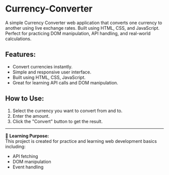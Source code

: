 # Currency-Converter
A simple Currency Converter web application that converts one currency to another using live exchange rates. Built using HTML, CSS, and JavaScript. Perfect for practicing DOM manipulation, API handling, and real-world calculations.
## Features:
- Convert currencies instantly.
- Simple and responsive user interface.
- Built using HTML, CSS, JavaScript.
- Great for learning API calls and DOM manipulation.

## How to Use:
1. Select the currency you want to convert from and to.
2. Enter the amount.
3. Click the "Convert" button to get the result.

---

🧠 **Learning Purpose:**  
This project is created for practice and learning web development basics including:
- API fetching
- DOM manipulation
- Event handling
